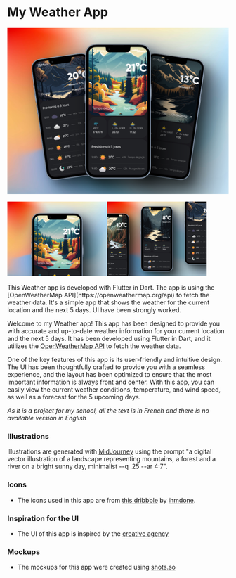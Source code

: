
# My Weather App
![](mockups/3_phones.png)
<div style="display: flex; flex-wrap: wrap;">
  <img src="mockups/1_phone.png" alt="Image 1" width="45%" />
  <img src="mockups/3_phones_2.png" alt="Image 2" width="45%" />
</div>

<br>
This Weather app is developed with Flutter in Dart. The app is using the [OpenWeatherMap API](https://openweathermap.org/api) to fetch the weather data.
It's a simple app that shows the weather for the current location and the next 5 days. UI have been strongly worked.

Welcome to my Weather app! This app has been designed to provide you with accurate and up-to-date weather information for your current location and the next 5 days. It has been developed using Flutter in Dart, and it utilizes the [OpenWeatherMap API](https://openweathermap.org/api) to fetch the weather data.

One of the key features of this app is its user-friendly and intuitive design. The UI has been thoughtfully crafted to provide you with a seamless experience, and the layout has been optimized to ensure that the most important information is always front and center. With this app, you can easily view the current weather conditions, temperature, and wind speed, as well as a forecast for the 5 upcoming days.

_As it is a project for my school, all the text is in French and there is no available version in English_

### Illustrations
Illustrations are generated with [MidJourney](https://midjourney.app/) using the prompt "a digital vector illustration of a landscape representing mountains, a forest and a river on a bright sunny day, minimalist --q .25 --ar 4:7".

### Icons
- The icons used in this app are from [this dribbble](https://dribbble.com/shots/15349865-Cloudy-Icons-Light) by [ihmdone](https://dribbble.com/ihmdone).

### Inspiration for the UI
- The UI of this app is inspired by the [creative agency](https://dribbble.com/shots/20331883-Concept-Weather)

### Mockups
- The mockups for this app were created using [shots.so](https://shots.so/)